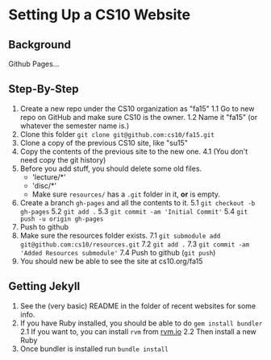# Setting Up a CS10 Website

## Background
Github Pages...


## Step-By-Step

1. Create a new repo under the CS10 organization as "fa15"
	1.1 Go to new repo on GitHub and make sure CS10 is the owner.
	1.2 Name it "fa15" (or whatever the semester name is.)
2. Clone this folder `git clone git@github.com:cs10/fa15.git`
3. Clone a copy of the previous CS10 site, like "su15"
4. Copy the contents of the previous site to the new one.
	4.1 (You don't need copy the git history)
5. Before you add stuff, you should delete some old files.
	* 'lecture/*'
	* 'disc/*'
	* Make sure `resources/` has a `.git` folder in it, __or__ is empty.
6. Create a branch `gh-pages` and all the contents to it.
	5.1 `git checkout -b gh-pages`
	5.2 `git add .`
	5.3 `git commit -am 'Initial Commit'`
	5.4 `git push -u origin gh-pages`
6. Push to github
7. Make sure the resources folder exists.
	7.1 `git submodule add git@github.com:cs10/resources.git`
	7.2 `git add .`
	7.3 `git commit -am 'Added Resources submodule'`
	7.4 Push to github (`git push`)
8. You should new be able to see the site at cs10.org/fa15

## Getting Jekyll

1. See the (very basic) README in the folder of recent websites for some info.
2. If you have Ruby installed, you should be able to do `gem install bundler`
	2.1 If you want to, you can install `rvm` from [rvm.io](http://rvm.io)
	2.2 Then install a new Ruby
3. Once bundler is installed run `bundle install`